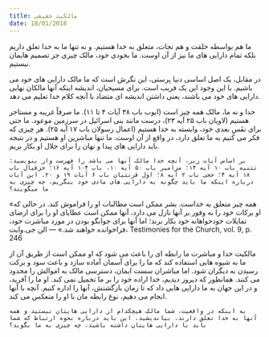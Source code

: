 ```yaml
---
title: مالکیت حقیقی
date: 18/01/2018
---
```


ما هم بواسطه خلقت و هم نجات، متعلق به خدا هستیم. و نه تنها ما به خدا تعلق داریم بلکه تمام دارایی های ما نیز از آن اوست. ما بخودی خود، مالک چیزی جز تصمیم هایمان نیستیم.

در مقابل، یک اصل اساسی دنیا پرستی، این نگرش است که ما مالک دارایی های خود می باشیم. با این وجود این یک فریب است. برای مسیحیان، اندیشه اینکه آنها مالکان نهایی دارایی های خود می باشند، یعنی داشتن اندیشه ای متضاد با آنچه کلام خدا تعلیم می دهد.

خدا و نه ما، مالک همه چیز است (ایوب باب ۳۸ آیات ۴ تا ۱۱). ما صرفاً غریبه و مستاجر هستیم (لاویان باب ۲۵ آیه ۲۳)، درست مانند بنی اسرائیل در سرزمین موعود. ما حتی برای نفَسِ بعدی خود، وابسته به خدا هستیم (اعمال رسولان باب ۱۷ آیه ۲۵). هر چیزی که فکر می کنیم به ما تعلق دارد، در واقع از آن اوست. ما تنها مباشرین او هستیم و در نتیجه باید دارایی های پیدا و نهان را برای جلال او بکار بریم.

`بر اساس آیات زیر، آنچه خدا مالک آنها می باشد را فهرست وار بنویسید: تثنیه باب ۱۰ آیه ۱۴؛ مزامیر باب ۵۰ آیه ۱۰، باب ۱۰۴ آیه ۱۶؛ حزقیال باب ۱۸ آیه ۴؛ حجی باب ۲ آیه ۸؛ اول قرنتیان باب ۶ آیات ۱۹ و ۲۰. این آیات درباره اینکه ما باید چگونه به دارایی های مادی خود بنگریم، چه چیزی به ما میگویند؟`

«همه چیز متعلق به خداست. بشر ممکن است مطالبات او را فراموش کند. در حالی که او برکات خود را به وفور بر آنها نازل می دارد، آنها ممکن است عطایای او را برای ارضای تمایلات خودخواهانه خود بکار برند؛ اما آنها برای جوابگو بودن در مورد مباشرت خود، فراخوانده خواهند شد.» — الن جی.وایت، Testimonies for the Church, vol. 9, p. 246

مالکیت خدا و مباشرت ما رابطه ای را باعث می شود که او ممکن است از طریق آن از ما به شیوه هایی استفاده کند که ما را برای آسمان آماده سازد و باعث سود و برکت رسیدن به دیگران شود. اما مباشران سست ایمان، دسترسی مالک به اموالش را محدود می کنند. همانطور که دیروز دیدیم، خدا اراده خود را بر ما تحمیل نمی کند. او ما را آفرید، و در این جهان به ما دارایی هایی داد که تا زمان بازگشتش، آنها را اداره کنیم. آنچه با آنها انجام می دهیم، نوع رابطه مان با او را منعکس می کند.

`به اینکه در واقعیت، شما مالک هیچکدام از دارایی هایتان نیستید و همه آنها به خدا تعلق دارند، بیاندیشید. این باید درباره نحوه ارتباط که شما باید با دارایی هایتان داشته باشید، چه چیزی به ما بگوید؟`